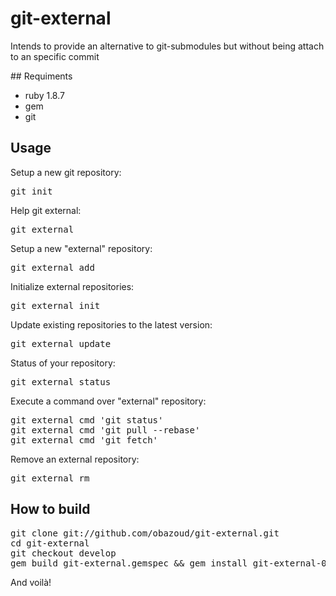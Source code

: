 # git-external

Intends to provide an alternative to git-submodules but without being
attach to an specific commit

## Requiments

* ruby 1.8.7
* gem
* git

## Usage

Setup a new git repository:
<pre class="terminal">
git init
</pre>

Help git external:
<pre class="terminal">
git external
</pre>

Setup a new "external" repository:
<pre class="terminal">
git external add <repository> <path> <branch>
</pre>

Initialize external repositories:
<pre class="terminal">
git external init
</pre>

Update existing repositories to the latest version:
<pre class="terminal">
git external update
</pre>

Status of your repository:
<pre class="terminal">
git external status
</pre>

Execute a command over "external" repository:
<pre class="terminal">
git external cmd 'git status'
git external cmd 'git pull --rebase'
git external cmd 'git fetch'
</pre>

Remove an external repository:
<pre class="terminal">
git external rm <path>
</pre>

## How to build

<pre class="terminal">
git clone git://github.com/obazoud/git-external.git
cd git-external
git checkout develop
gem build git-external.gemspec && gem install git-external-0.1.1.gem --no-ri --no-rdoc
</pre>

And voilà!

